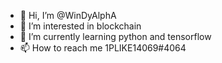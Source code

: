 - 👋 Hi, I’m @WinDyAlphA
- 👀 I’m interested in blockchain
- 🌱 I’m currently learning python and tensorflow
- 📫 How to reach me 1PLIKE14069#4064

<!---
✨ special ✨ 
--->
